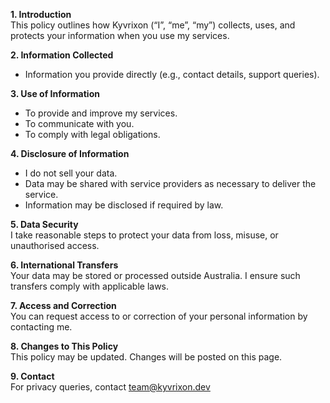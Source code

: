 **1. Introduction**  
This policy outlines how Kyvrixon (“I”, “me”, “my”) collects, uses, and protects your information when you use my services.

**2. Information Collected**  
- Information you provide directly (e.g., contact details, support queries).

**3. Use of Information**  
- To provide and improve my services.
- To communicate with you.
- To comply with legal obligations.

**4. Disclosure of Information**  
- I do not sell your data.
- Data may be shared with service providers as necessary to deliver the service.
- Information may be disclosed if required by law.

**5. Data Security**  
I take reasonable steps to protect your data from loss, misuse, or unauthorised access.

**6. International Transfers**  
Your data may be stored or processed outside Australia. I ensure such transfers comply with applicable laws.

**7. Access and Correction**  
You can request access to or correction of your personal information by contacting me.

**8. Changes to This Policy**  
This policy may be updated. Changes will be posted on this page.

**9. Contact**  
For privacy queries, contact team@kyvrixon.dev